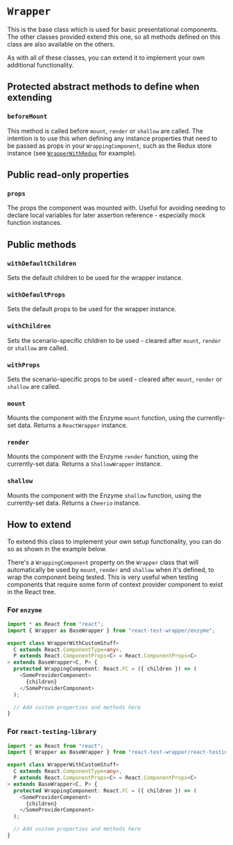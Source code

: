 `Wrapper`
=========

This is the base class which is used for basic presentational components. The other classes provided
extend this one, so all methods defined on this class are also available on the others.

As with all of these classes, you can extend it to implement your own additional functionality.


Protected abstract methods to define when extending
---------------------------------------------------

### `beforeMount`
This method is called before `mount`, `render` or `shallow` are called. The intention is to use this
when defining any instance properties that need to be passed as props in your `WrappingComponent`,
such as the Redux store instance (see [`WrapperWithRedux`](./WrapperWithRedux.md) for example).


Public read-only properties
---------------------------

### `props`
The props the component was mounted with. Useful for avoiding needing to declare local variables
for later assertion reference - especially mock function instances.


Public methods
--------------

### `withDefaultChildren`
Sets the default children to be used for the wrapper instance.

### `withDefaultProps`
Sets the default props to be used for the wrapper instance.

### `withChildren`
Sets the scenario-specific children to be used - cleared after `mount`, `render` or `shallow` are called.

### `withProps`
Sets the scenario-specific props to be used - cleared after `mount`, `render` or `shallow` are called.

### `mount`
Mounts the component with the Enzyme `mount` function, using the currently-set data.
Returns a `ReactWrapper` instance.

### `render`
Mounts the component with the Enzyme `render` function, using the currently-set data.
Returns a `ShallowWrapper` instance.

### `shallow`
Mounts the component with the Enzyme `shallow` function, using the currently-set data.
Returns a `Cheerio` instance.

How to extend
-------------

To extend this class to implement your own setup functionality, you can do so as shown in the
example below.

There's a `WrappingComponent` property on the `Wrapper` class that will automatically be used by
`mount`, `render` and `shallow` when it's defined, to wrap the component being tested.
This is very useful when testing components that require some form of context provider component to
exist in the React tree.

### For `enzyme`
```typescript jsx
import * as React from "react";
import { Wrapper as BaseWrapper } from "react-test-wrapper/enzyme";

export class WrapperWithCustomStuff<
  C extends React.ComponentType<any>,
  P extends React.ComponentProps<C> = React.ComponentProps<C>
> extends BaseWrapper<C, P> {
  protected WrappingComponent: React.FC = ({ children }) => (
    <SomeProviderComponent>
      {children}
    </SomeProviderComponent>
  );

  // Add custom properties and methods here
}
```

### For `react-testing-library`
```typescript jsx
import * as React from "react";
import { Wrapper as BaseWrapper } from "react-test-wrapper/react-testing-library";

export class WrapperWithCustomStuff<
  C extends React.ComponentType<any>,
  P extends React.ComponentProps<C> = React.ComponentProps<C>
> extends BaseWrapper<C, P> {
  protected WrappingComponent: React.FC = ({ children }) => (
    <SomeProviderComponent>
      {children}
    </SomeProviderComponent>
  );

  // Add custom properties and methods here
}
```
